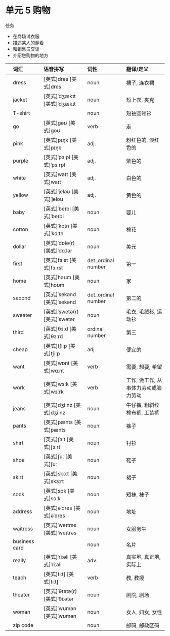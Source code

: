 # **单元** **5** 购物

任务

- 在商场试衣服
- 描述某人的穿着
- 和销售员交谈
- 介绍您购物的地方

|      | 词汇          | 语音拼写                       | 词性                | 翻译/定义                            |
| :--- | :------------ | :----------------------------- | :------------------ | :----------------------------------- |
|      | dress         | [英式]dres [美式]dres          | noun                | 裙子, 连衣裙                         |
|      | jacket        | [英式]ˈdʒækɪt [美式]ˈdʒækɪt    | noun                | 短上衣, 夹克                         |
|      | T-shirt       |                                | noun                | 短袖圆领衫                           |
|      | go            | [英式]ɡəʊ [美式]ɡoʊ            | verb                | 走                                   |
|      | pink          | [英式]pɪŋk [美式]pɪŋk          | adj.                | 粉红色的, 淡红色的                   |
|      | purple        | [英式]ˈpɜːpl [美式]ˈpɜːrpl     | adj.                | 紫色的                               |
|      | white         | [英式]waɪt [美式]waɪt          | adj.                | 白色的                               |
|      | yellow        | [英式]ˈjeləʊ [美式]ˈjeloʊ      | adj.                | 黄色的                               |
|      | baby          | [英式]ˈbeɪbi [美式]ˈbeɪbi      | noun                | 婴儿                                 |
|      | cotton        | [英式]ˈkɒtn [美式]ˈkɑːtn       | noun                | 棉花                                 |
|      | dollar        | [英式]ˈdɒlə(r) [美式]ˈdɑːlər   | noun                | 美元                                 |
|      | first         | [英式]fɜːst [美式]fɜːrst       | det.,ordinal number | 第一                                 |
|      | home          | [英式]həʊm [美式]hoʊm          | noun                | 家                                   |
|      | second        | [英式]ˈsekənd [美式]ˈsekənd    | det.,ordinal number | 第二的                               |
|      | sweater       | [英式]ˈswetə(r) [美式]ˈswetər  | noun                | 毛衣, 毛绒衫, 运动衫                 |
|      | third         | [英式]θɜːd [美式]θɜːrd         | ordinal number      | 第三                                 |
|      | cheap         | [英式]tʃiːp [美式]tʃiːp        | adj.                | 便宜的                               |
|      | want          | [英式]wɒnt [美式]wɑːnt         | verb                | 需要, 想要, 希望                     |
|      | work          | [英式]wɜːk [美式]wɜːrk         | verb                | 工作, 做工作, 从事体力劳动或脑力劳动 |
|      | jeans         | [英式]dʒiːnz [美式]dʒiːnz      | noun                | 牛仔裤, 粗斜纹棉布裤, 工装裤         |
|      | pants         | [英式]pænts [美式]pænts        | noun                | 裤子                                 |
|      | shirt         | [英式]ʃɜːt [美式]ʃɜːrt         | noun                | 衬衫                                 |
|      | shoe          | [英式]ʃuː [美式]ʃuː            | noun                | 鞋子                                 |
|      | skirt         | [英式]skɜːt [美式]skɜːrt       | noun                | 裙子                                 |
|      | sock          | [英式]sɒk [美式]sɑːk           | noun                | 短袜, 袜子                           |
|      | address       | [英式]əˈdres [美式]əˈdres      | noun                | 地址                                 |
|      | waitress      | [英式]ˈweɪtrəs [美式]ˈweɪtrəs  | noun                | 女服务生                             |
|      | business card |                                | noun                | 名片                                 |
|      | really        | [英式]ˈriːəli [美式]ˈriːəli    | adv.                | 真实地, 真正地, 实际上               |
|      | teach         | [英式]tiːtʃ [美式]tiːtʃ        | verb                | 教, 教授                             |
|      | theater       | [英式]ˈθɪətə(r) [美式]ˈθiːətər | noun                | 剧院, 剧场                           |
|      | woman         | [英式]ˈwʊmən [美式]ˈwʊmən      | noun                | 女人, 妇女, 女性                     |
|      | zip code      |                                | noun                | 邮码, 邮政区码                       |